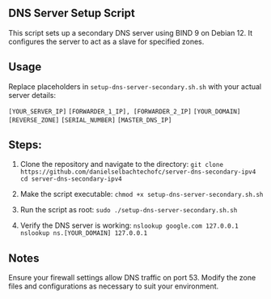 ## DNS Server Setup Script
This script sets up a secondary DNS server using BIND 9 on Debian 12. It configures the server to act as a slave for specified zones.

## Usage
Replace placeholders in `setup-dns-server-secondary.sh.sh` with your actual server details:

`[YOUR_SERVER_IP]`
`[FORWARDER_1_IP], [FORWARDER_2_IP]`
`[YOUR_DOMAIN]`
`[REVERSE_ZONE]`
`[SERIAL_NUMBER]`
`[MASTER_DNS_IP]`

## Steps:

1. Clone the repository and navigate to the directory:
`git clone https://github.com/danielselbachtechofc/server-dns-secondary-ipv4`
`cd server-dns-secondary-ipv4`

2. Make the script executable:
`chmod +x setup-dns-server-secondary.sh.sh`

3. Run the script as root:
`sudo ./setup-dns-server-secondary.sh.sh`

4. Verify the DNS server is working:
`nslookup google.com 127.0.0.1`
`nslookup ns.[YOUR_DOMAIN] 127.0.0.1`

## Notes
Ensure your firewall settings allow DNS traffic on port 53.
Modify the zone files and configurations as necessary to suit your environment.
